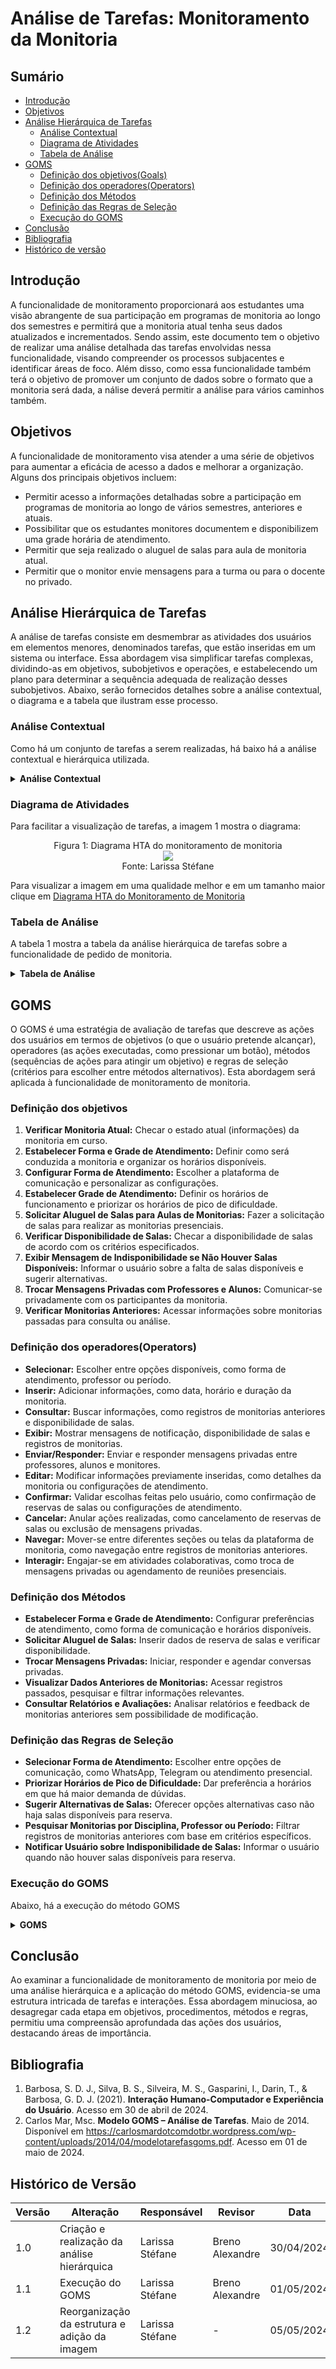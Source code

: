 # Análise de Tarefas: Monitoramento da Monitoria

## Sumário
* [Introdução](#Introdução)
* [Objetivos](#Objetivos)
* [Análise Hierárquica de Tarefas](Análise-Hierárquica-de-Tarefas)
    * [Análise Contextual](#Análise-Contextual)
    * [Diagrama de Atividades](#Diagrama-de-Atividades)
    * [Tabela de Análise](#Tabela-de-Análise)
* [GOMS](#GOMS)
    * [Definição dos objetivos(Goals)](#Definição-dos-objetivos)
    * [Definição dos operadores(Operators)](#Definição-dos-operadores(Operators))
    * [Definição dos Métodos](#Definição-dos-Métodos )
    * [Definição das Regras de Seleção](#Definição-das-Regras-de-Seleção)
    * [Execução do GOMS](#Execução-do-GOMS)
* [Conclusão](#Conclusão)
* [Bibliografia](#Bibliografia)
* [Histórico de versão](#Histórico-de-versão)

## Introdução

A funcionalidade de monitoramento proporcionará aos estudantes uma visão abrangente de sua participação em programas de monitoria ao longo dos semestres e permitirá que a monitoria atual tenha seus dados atualizados e incrementados. Sendo assim, este documento tem o objetivo de realizar uma análise detalhada das tarefas envolvidas nessa funcionalidade, visando compreender os processos subjacentes e identificar áreas de foco. Além disso, como essa funcionalidade também terá o objetivo de promover um conjunto de dados sobre o formato que a monitoria será dada, a nálise deverá permitir a análise para vários caminhos também.

## Objetivos
A funcionalidade de monitoramento visa atender a uma série de objetivos para aumentar a eficácia de acesso a dados e melhorar a organização. Alguns dos principais objetivos incluem:

- Permitir acesso a informações detalhadas sobre a participação em programas de monitoria ao longo de vários semestres, anteriores e atuais.
- Possibilitar que os estudantes monitores documentem e disponibilizem uma grade horária de atendimento.
- Permitir que seja realizado o aluguel de salas para aula de monitoria atual.
- Permitir que o monitor envie mensagens para a turma ou para o docente no privado.

## Análise Hierárquica de Tarefas

A análise de tarefas consiste em desmembrar as atividades dos usuários em elementos menores, denominados tarefas, que estão inseridas em um sistema ou interface. Essa abordagem visa simplificar tarefas complexas, dividindo-as em objetivos, subobjetivos e operações, e estabelecendo um plano para determinar a sequência adequada de realização desses subobjetivos. Abaixo, serão fornecidos detalhes sobre a análise contextual, o diagrama e a tabela que ilustram esse processo.

### Análise Contextual

Como há um conjunto de tarefas a serem realizadas, há baixo há a análise contextual e hierárquica utilizada.

<details>
  <summary size="20"><b> Análise Contextual </b></summary> 
  
    0. Visualização de Monitoria (1/2)
      1. Verificar Monitoria Atual (1/2)
         1.1 Estabelecer Forma e Grade de Atendimento (1+2)
            1.1.1 Configurar Forma de Atendimento (1+2)
               1.1.1.1 Selecionar Forma de Atendimento (WhatsApp, Telegram, Presencial)
               1.1.1.2 Personalizar Configurações de Atendimento (Notificações, Disponibilidade)
            1.1.2 Estabelecer Grade de Atendimento (1+2)
               1.1.2.1 Selecionar Horários Disponíveis e Duração das Monitorias
               1.1.2.2 Priorizar Horários de Pico de Dificuldade nas Disciplinas
               1.1.2.3 Reservar Horários para Atendimento Extra (Sessões de Dúvidas)
         1.2 Solicitar Aluguel de Salas para Aulas de Monitorias (1>2)
            1.2.1 Inserir Data, Horário Desejado e Duração da Monitoria
            1.2.2 Verificar Disponibilidade de Salas (1>2)
               1.2.2.1 Consultar Sistema de Reservas de Salas
               1.2.2.2 Avaliar Opções de Salas Disponíveis (Localização, Capacidade)
            1.2.2 .3 Exibir Mensagem de Indisponibilidade se Não Houver Salas Disponíveis (1>2)
               1.2.2.3.1 Notificar Usuário sobre Indisponibilidade de Salas
               1.2.2.3.2 Sugerir Alternativas (Outras Salas, Outros Horários)
         1.3 Trocar Mensagens Privadas com Professores e Alunos (1>2)
               1.3.1 Selecionar Professor ou Aluno
               1.3.2 Enviar e Receber Mensagens
               1.3.3 Agendar Reunião Presencial (Se Necessário)
      2. Verificar Monitorias Anteriores (1>2)
            2.1 Escolha entre os Registros de Monitorias Anteriores
            2.2 Visualização dos Dados Anteriores sem Possibilidade de Modificação
            2.3 Consultar Relatórios, Avaliações e Feedback de Monitorias Passadas

</details>

### Diagrama de Atividades

Para facilitar a visualização de tarefas, a imagem 1 mostra o diagrama:


 <div align="center">
    Figura 1: Diagrama HTA do monitoramento de monitoria
    <br>
    <img src="https://raw.githubusercontent.com/Interacao-Humano-Computador/2024.1-SIGAA/main/docs/Midia/NovasFotos/AnaliseMonitoramentoMonitoria.drawio.png">
    <br>
     Fonte: Larissa Stéfane
    <br>
</div>

Para visualizar a imagem em uma qualidade melhor e em um tamanho maior clique em [Diagrama HTA do Monitoramento de Monitoria](https://raw.githubusercontent.com/Interacao-Humano-Computador/2024.1-SIGAA/main/docs/Midia/NovasFotos/AnaliseMonitoramentoMonitoria.drawio.png)

### Tabela de Análise

A tabela 1 mostra a tabela da análise hierárquica de tarefas sobre a funcionalidade de pedido de monitoria.

<details>
  <summary size="20"><b> Tabela de Análise </b></summary> 

| Objetivos/Operações | Relações | Problemas e Recomendações |
|---------------------|----------|--------------------------|
| 0. Visualização de Monitoria | (1/2) | **Input:** Solicitação de visualização do status de monitorias. <br> **Feedback:** Apresentação das informações de monitorias atuais e anteriores. <br> **Plano:** Desenvolver uma interface intuitiva para a visualização dos dados. <br> **Recomendação:** Incluir filtros e opções de ordenação para facilitar a navegação. |
| 1. Verificar Monitoria Atual | (1/2) | **Input:** Requisição para ver o status da monitoria atual. <br> **Feedback:** Apresentação do status atual da monitoria. <br> **Plano:** Acessar os dados do sistema de monitoramento. <br> **Recomendação:** Garantir que as informações sejam atualizadas em tempo real. |
| 1.1 Estabelecer Forma e Grade de Atendimento | (1+2) | **Input:** Preferências do usuário, disponibilidade de horários. <br> **Feedback:** Confirmação de seleções. <br> **Plano:** Personalizar configurações conforme preferências do usuário. <br> **Recomendação:** Facilitar a seleção de horários com uma interface intuitiva. |
| 1.1.1 Configurar Forma de Atendimento | (1+2) | **Input:** Opções de formas de atendimento. <br> **Feedback:** Confirmação da seleção. <br> **Plano:** Facilitar o acesso às configurações. <br> **Recomendação:** Oferecer opções adicionais de comunicação, como videoconferência. |
| 1.1.1.1 Selecionar Forma de Atendimento (WhatsApp, Telegram, Presencial) | | **Plano:** Integrar sistemas de comunicação selecionados para garantir a compatibilidade. <br> **Recomendação:** Fornecer guias ou tutoriais sobre o uso das formas de comunicação selecionadas. |
| 1.1.1.2 Personalizar Configurações de Atendimento (Notificações, Disponibilidade) | | |
| 1.1.2 Estabelecer Grade de Atendimento | (1+2) | **Input:** Disponibilidade de horários, preferências do usuário. <br> **Feedback:** Confirmação das seleções. <br> **Plano:** Organizar horários de acordo com preferências do usuário. <br> **Recomendação:** Permitir a seleção de múltiplos horários simultaneamente. |
| 1.1.2.1 Selecionar Horários Disponíveis e Duração das Monitorias |  | **Plano:** Organizar horários conforme preferências do usuário. <br> **Recomendação:** Oferecer opções de duração de monitorias pré-definidas. |
| 1.1.2.2 Priorizar Horários de Pico de Dificuldade nas Disciplinas | | **Plano:** Priorizar horários mais requisitados. <br> **Recomendação:** Oferecer sugestões com base nas estatísticas de dificuldade. |
| 1.1.2.3 Reservar Horários para Atendimento Extra (Sessões de Dúvidas) |  | **Plano:** Reservar horários conforme demanda. <br> **Recomendação:** Disponibilizar horários extras em períodos de pico de dificuldade. |
| 1.2 Solicitar Aluguel de Salas para Aulas de Monitorias | (1>2) | **Input:** Data, horário e duração desejados. <br> **Feedback:** Confirmação da solicitação. <br> **Plano:** Verificar a disponibilidade de salas. <br> **Recomendação:** Facilitar o acesso às informações sobre disponibilidade de salas. |
| 1.2.1 Inserir Data, Horário Desejado e Duração da Monitoria |  |  **Plano:** Verificar a disponibilidade de salas. <br> **Recomendação:** Oferecer opções de duração de monitoria pré-definidas. |
| 1.2.2 Verificar Disponibilidade de Salas | (1>2) | **Input:** Requisição de reserva de sala. <br> **Feedback:** Informação sobre disponibilidade de salas. <br> **Plano:** Oferecer alternativas em caso de indisponibilidade. <br> **Recomendação:** Notificar o usuário sobre as opções disponíveis. |
| 1.2.2.1 Consultar Sistema de Reservas de Salas |  | **Plano:** Integrar-se ao sistema de reservas. <br> **Recomendação:** Facilitar a pesquisa e reserva de salas. |
| 1.2.2.2 Avaliar Opções de Salas Disponíveis (Localização, Capacidade) | | **Plano:** Apresentar detalhes sobre as salas disponíveis. <br> **Recomendação:** Incluir informações sobre localização e capacidade das salas. |
| 1.2.2.3 Exibir Mensagem de Indisponibilidade se Não Houver Salas Disponíveis | (1>2) | **Input:** Indisponibilidade de salas. <br> **Feedback:** Informação sobre alternativas. <br> **Plano:** Sugerir alternativas de salas ou horários. <br> **Recomendação:** Oferecer opções de horários flexíveis para a monitoria. |
| 1.2.2.3.1 Notificar Usuário sobre Indisponibilidade de Salas | | **Plano:** Informar ao usuário sobre a indisponibilidade. <br> **Recomendação:** Oferecer soluções alternativas para a realização da monitoria. |
| 1.2.2.3.2 Sugerir Alternativas (Outras Salas, Outros Horários) | |**Plano:** Apresentar opções alternativas de salas ou horários. <br> **Recomendação:** Facilitar o acesso às opções alternativas. |
| 1.3 Trocar Mensagens Privadas com Professores e Alunos | (1>2) | **Input:** Interação com professores e alunos. <br> **Feedback:** Respostas às mensagens. <br> **Plano:** Facilitar a comunicação privada. <br> **Recomendação:** Garantir a privacidade das mensagens. |
| 1.3.1 Selecionar Professor ou Aluno | | **Plano:** Integrar sistema de seleção com banco de dados de usuários. <br> **Recomendação:** Facilitar a busca e seleção de contatos. |
| 1.3.2 Enviar e Receber Mensagens | | **Plano:** Implementar sistema de mensagens seguro e eficiente. <br> **Recomendação:** Criptografar mensagens para garantir privacidade. |
| 1.3.3 Agendar Reunião Presencial (Se Necessário) | | **Plano:** Integrar sistema de mensagens com calendário. <br> **Recomendação:** Disponibilizar opções de agendamento com base na disponibilidade de professores e alunos. |
| 2. Verificar Monitorias Anteriores | (1>2) | **Input:** Solicitação para visualizar monitorias anteriores. <br> **Feedback:** Apresentação das monitorias anteriores. <br> **Plano:** Acessar o histórico de monitorias. <br> **Recomendação:** Organizar e apresentar as informações de forma clara e concisa. |
| 2.1 Escolha entre os Registros de Monitorias Anteriores | | **Plano:** Desenvolver interface intuitiva para seleção de registros. <br> **Recomendação:** Incluir opções de filtro e busca para facilitar a seleção. |
| 2.2 Visualização dos Dados Anteriores sem Possibilidade de Modificação | | **Plano:** Implementar sistema de visualização de dados seguro e eficiente. <br> **Recomendação:** Garantir acesso apenas a usuários autorizados. |
| 2.3 Consultar Relatórios, Avaliações e Feedback de Monitorias Passadas | | **Plano:** Integrar relatórios, avaliações e feedback ao sistema de visualização de dados. <br> **Recomendação:** Disponibilizar ferramentas de análise para extrair insights dos dados anteriores. |

**Fonte:** [Larissa Stéfane](https://github.com/SkywalkerSupreme)

</details>

## GOMS
O GOMS é uma estratégia de avaliação de tarefas que descreve as ações dos usuários em termos de objetivos (o que o usuário pretende alcançar), operadores (as ações executadas, como pressionar um botão), métodos (sequências de ações para atingir um objetivo) e regras de seleção (critérios para escolher entre métodos alternativos). Esta abordagem será aplicada à funcionalidade de monitoramento de monitoria.

### Definição dos objetivos

1. **Verificar Monitoria Atual:** Checar o estado atual (informações) da monitoria em curso.
2. **Estabelecer Forma e Grade de Atendimento:** Definir como será conduzida a monitoria e organizar os horários disponíveis.
3. **Configurar Forma de Atendimento:** Escolher a plataforma de comunicação e personalizar as configurações.
4. **Estabelecer Grade de Atendimento:** Definir os horários de funcionamento e priorizar os horários de pico de dificuldade.
5. **Solicitar Aluguel de Salas para Aulas de Monitorias:** Fazer a solicitação de salas para realizar as monitorias presenciais.
6. **Verificar Disponibilidade de Salas:** Checar a disponibilidade de salas de acordo com os critérios especificados.
7. **Exibir Mensagem de Indisponibilidade se Não Houver Salas Disponíveis:** Informar o usuário sobre a falta de salas disponíveis e sugerir alternativas.
8. **Trocar Mensagens Privadas com Professores e Alunos:** Comunicar-se privadamente com os participantes da monitoria.
9. **Verificar Monitorias Anteriores:** Acessar informações sobre monitorias passadas para consulta ou análise.



### Definição dos operadores(Operators)

- **Selecionar:** Escolher entre opções disponíveis, como forma de atendimento, professor ou período.
- **Inserir:** Adicionar informações, como data, horário e duração da monitoria.
- **Consultar:** Buscar informações, como registros de monitorias anteriores e disponibilidade de salas.
- **Exibir:** Mostrar mensagens de notificação, disponibilidade de salas e registros de monitorias.
- **Enviar/Responder:** Enviar e responder mensagens privadas entre professores, alunos e monitores.
- **Editar:** Modificar informações previamente inseridas, como detalhes da monitoria ou configurações de atendimento.
- **Confirmar:** Validar escolhas feitas pelo usuário, como confirmação de reservas de salas ou configurações de atendimento.
- **Cancelar:** Anular ações realizadas, como cancelamento de reservas de salas ou exclusão de mensagens privadas.
- **Navegar:** Mover-se entre diferentes seções ou telas da plataforma de monitoria, como navegação entre registros de monitorias anteriores.
- **Interagir:** Engajar-se em atividades colaborativas, como troca de mensagens privadas ou agendamento de reuniões presenciais.


### Definição dos Métodos
- **Estabelecer Forma e Grade de Atendimento:** Configurar preferências de atendimento, como forma de comunicação e horários disponíveis.
- **Solicitar Aluguel de Salas:** Inserir dados de reserva de salas e verificar disponibilidade.
- **Trocar Mensagens Privadas:** Iniciar, responder e agendar conversas privadas.
- **Visualizar Dados Anteriores de Monitorias:** Acessar registros passados, pesquisar e filtrar informações relevantes.
- **Consultar Relatórios e Avaliações:** Analisar relatórios e feedback de monitorias anteriores sem possibilidade de modificação.


### Definição das Regras de Seleção
- **Selecionar Forma de Atendimento:** Escolher entre opções de comunicação, como WhatsApp, Telegram ou atendimento presencial.
- **Priorizar Horários de Pico de Dificuldade:** Dar preferência a horários em que há maior demanda de dúvidas.
- **Sugerir Alternativas de Salas:** Oferecer opções alternativas caso não haja salas disponíveis para reserva.
- **Pesquisar Monitorias por Disciplina, Professor ou Período:** Filtrar registros de monitorias anteriores com base em critérios específicos.
- **Notificar Usuário sobre Indisponibilidade de Salas:** Informar o usuário quando não houver salas disponíveis para reserva.

### Execução do GOMS


Abaixo, há a execução do método GOMS

<details>
  <summary size="20"><b> GOMS </b></summary> 

      GOAL 0: Verificar Monitoria Atual
      - METHOD 0.A: Visualizar Informações de Monitoria
        - OPERATOR 0.A.1: Acessar a funcionalidade de visualização de monitoria.
        - OPERATOR 0.A.2: Navegar pelas opções de monitoria atual e passada.
        - SELECTION RULE 0.A.2: Priorizar visualização de monitorias atuais antes das passadas.
      
      GOAL 1: Estabelecer Forma e Grade de Atendimento
      - METHOD 1.A: Estabelecer Forma e Grade de Atendimento
        - OPERATOR 1.A.1: Selecionar a forma de atendimento.
        - OPERATOR 1.A.2: Editar as configurações de atendimento, se necessário.
        - OPERATOR 1.A.3: Confirmar as configurações estabelecidas.
        - SELECTION RULE 1.A.1: Selecionar Forma de Atendimento tem que estar entre as opções.
      
      GOAL 2: Configurar Forma de Atendimento
      - METHOD 2.A: Configurar Forma de Atendimento
        - OPERATOR 2.A.1: Selecionar a plataforma de comunicação.
        - OPERATOR 2.A.2: Personalizar as configurações de atendimento.
        - OPERATOR 2.A.3: Confirmar as configurações configuradas.
      
      GOAL 3: Estabelecer Grade de Atendimento
      - METHOD 3.A: Estabelecer Grade de Atendimento
        - OPERATOR 3.A.1: Definir os horários de funcionamento.
        - OPERATOR 3.A.2: Priorizar os horários de pico de dificuldade.
        - OPERATOR 3.A.3: Confirmar as configurações estabelecidas.
        - SELECTION RULE 3.A.2: Priorizar Horários de Pico de Dificuldade.
      
      GOAL 4: Solicitar Aluguel de Salas para Aulas de Monitorias
      - METHOD 4.A: Solicitar Aluguel de Salas
        - OPERATOR 4.A.1: Inserir data, horário desejado e duração da monitoria.
        - OPERATOR 4.A.2: Consultar disponibilidade de salas.
        - OPERATOR 4.A.3: Selecionar e confirmar a reserva da sala desejada.
        - SELECTION RULE 4.A.2: Sugerir Alternativas de Salas.
      
      GOAL 5: Verificar Disponibilidade de Salas
      - METHOD 5.A: Verificar Disponibilidade de Salas
        - OPERATOR 5.A.1: Consultar o sistema de reservas de salas.
        - OPERATOR 5.A.2: Selecionar uma sala disponível.
      
      GOAL 6: Exibir Mensagem de Indisponibilidade se Não Houver Salas Disponíveis
      - METHOD 6.A: Verificar Disponibilidade de Salas
        - OPERATOR 6.A.1: Consultar o sistema de reservas de salas.
        - OPERATOR 6.A.2: Exibir mensagem de indisponibilidade se não houver salas disponíveis.
        - OPERATOR 6.A.3: Confirmar a visualização da mensagem.
        - SELECTION RULE 6.A.1: Notificar Usuário sobre Indisponibilidade de Salas.
      
      GOAL 7: Trocar Mensagens Privadas com Professores e Alunos
      - METHOD 7.A: Trocar Mensagens Privadas
        - OPERATOR 7.A.1: Selecionar o destinatário da mensagem (professor ou aluno).
        - OPERATOR 7.A.2: Enviar ou responder mensagens privadas.
        - OPERATOR 7.A.3: Confirmar o envio ou resposta da mensagem.
      
      GOAL 8: Verificar Monitorias Anteriores
      - METHOD 8.A: Visualizar Dados Anteriores de Monitorias
        - OPERATOR 8.A.1: Acessar registros de monitorias anteriores.
        - OPERATOR 8.A.2: Pesquisar monitorias por disciplina, professor ou período.
        - OPERATOR 8.A.3: Filtrar monitorias por estado (aprovadas, rejeitadas, pendentes).
        - SELECTION RULE 8.A.2: Pesquisar Monitorias por Disciplina, Professor ou Período.

**Fonte:** [Larissa Stéfane](https://github.com/SkywalkerSupreme)

</details>

## Conclusão

Ao examinar a funcionalidade de monitoramento de monitoria por meio de uma análise hierárquica e a aplicação do método GOMS, evidencia-se uma estrutura intricada de tarefas e interações. Essa abordagem minuciosa, ao desagregar cada etapa em objetivos, procedimentos, métodos e regras, permitiu uma compreensão aprofundada das ações dos usuários, destacando áreas de importância.

## Bibliografia

1. Barbosa, S. D. J., Silva, B. S., Silveira, M. S., Gasparini, I., Darin, T., & Barbosa, G. D. J. (2021). **Interação Humano-Computador e Experiência do Usuário**. Acesso em 30 de abril de 2024.
2. Carlos Mar, Msc. **Modelo GOMS – Análise de Tarefas**. Maio de 2014. Disponível em <https://carlosmardotcomdotbr.wordpress.com/wp-content/uploads/2014/04/modelotarefasgoms.pdf>. Acesso em 01 de maio de 2024.

## Histórico de Versão

| Versão | Alteração | Responsável | Revisor | Data |
| - | - | - | - | - |
| 1.0 | Criação e realização da análise hierárquica| Larissa Stéfane | Breno Alexandre | 30/04/2024 |
| 1.1 | Execução do GOMS | Larissa Stéfane | Breno Alexandre | 01/05/2024 |
| 1.2 | Reorganização da estrutura e adição da imagem | Larissa Stéfane | - | 05/05/2024 |
